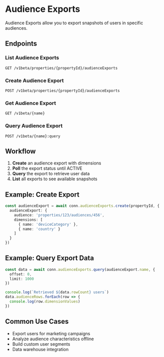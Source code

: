 # Audience Exports

Audience Exports allow you to export snapshots of users in specific audiences.

## Endpoints

### List Audience Exports
`GET /v1beta/properties/{propertyId}/audienceExports`

### Create Audience Export
`POST /v1beta/properties/{propertyId}/audienceExports`

### Get Audience Export
`GET /v1beta/{name}`

### Query Audience Export
`POST /v1beta/{name}:query`

## Workflow

1. **Create** an audience export with dimensions
2. **Poll** the export status until ACTIVE
3. **Query** the export to retrieve user data
4. **List** all exports to see available snapshots

## Example: Create Export

```typescript
const audienceExport = await conn.audienceExports.create(propertyId, {
  audienceExport: {
    audience: 'properties/123/audiences/456',
    dimensions: [
      { name: 'deviceCategory' },
      { name: 'country' }
    ]
  }
})
```

## Example: Query Export Data

```typescript
const data = await conn.audienceExports.query(audienceExport.name, {
  offset: 0,
  limit: 1000
})

console.log(`Retrieved ${data.rowCount} users`)
data.audienceRows.forEach(row => {
  console.log(row.dimensionValues)
})
```

## Common Use Cases

- Export users for marketing campaigns
- Analyze audience characteristics offline
- Build custom user segments
- Data warehouse integration
